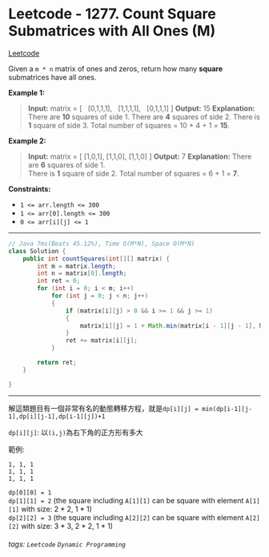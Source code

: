 # Leetcode - 1277. Count Square Submatrices with All Ones (M)

[Leetcode](https://leetcode.com/problems/count-square-submatrices-with-all-ones/)

Given a `m * n` matrix of ones and zeros, return how many **square** submatrices have all ones.

**Example 1:**

> **Input:** matrix =
> [
>   [0,1,1,1],
>   [1,1,1,1],
>   [0,1,1,1]
> ]
> **Output:** 15
> **Explanation:** 
> There are **10** squares of side 1.
> There are **4** squares of side 2.
> There is  **1** square of side 3.
> Total number of squares = 10 + 4 + 1 = **15**.

**Example 2:**

> **Input:** matrix = 
> [
>   [1,0,1],
>   [1,1,0],
>   [1,1,0]
> ]
> **Output:** 7
> **Explanation:** 
> There are **6** squares of side 1.  
> There is **1** square of side 2. 
> Total number of squares = 6 + 1 = **7**.

**Constraints:**

-   `1 <= arr.length <= 300`
-   `1 <= arr[0].length <= 300`
-   `0 <= arr[i][j] <= 1`

---
```java
// Java 7ms(Beats 45.12%), Time O(M*N), Space O(M*N)
class Solution {
    public int countSquares(int[][] matrix) {
        int m = matrix.length;
        int n = matrix[0].length;
        int ret = 0;
        for (int i = 0; i < m; i++)
            for (int j = 0; j < n; j++)
            {
                if (matrix[i][j] > 0 && i >= 1 && j >= 1)
                {
                    matrix[i][j] = 1 + Math.min(matrix[i - 1][j - 1], Math.min(matrix[i - 1][j], matrix[i][j - 1]));
                }
                ret += matrix[i][j];
            }

        return ret;
    }

}
```
---

解這類題目有一個非常有名的動態轉移方程，就是`dp[i][j] = min(dp[i-1][j-1],dp[i][j-1],dp[i-1][j])+1`

`dp[i][j]`: 以`(i,j)`為右下角的正方形有多大

範例:  
```
1, 1, 1  
1, 1, 1  
1, 1, 1
```
`dp[0][0] = 1`  
`dp[1][1] = 2` (the square including `A[1][1]` can be square with element `A[1][1]` with size: 2 * 2, 1 * 1)  
`dp[2][2] = 3` (the square including `A[2][2]` can be square with element `A[2][2]` with size: 3 * 3, 2 * 2, 1 * 1)


###### tags: `Leetcode` `Dynamic Programming`